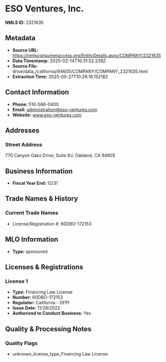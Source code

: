 # ESO Ventures, Inc.

**NMLS ID:** 2321635

## Metadata
- **Source URL:** https://nmlsconsumeraccess.org/EntityDetails.aspx/COMPANY/2321635
- **Data Timestamp:** 2025-02-14T16:31:52.239Z
- **Source File:** drive/data_/california/94605/COMPANY/COMPANY_2321635.html
- **Extraction Time:** 2025-05-27T10:26:16.152182

## Contact Information
- **Phone:** 510-566-0400
- **Email:** administration@eso-ventures.com
- **Website:** www.eso-ventures.com

## Addresses
### Street Address
770 Canyon Oaks Drive; Suite #J; Oakland, CA 94605

## Business Information
- **Fiscal Year End:** 12/31

## Trade Names & History
### Current Trade Names
- License/Registration #: 60DBO-172153

## MLO Information
- **Type:** sponsored

## Licenses & Registrations

### License 1
- **Type:** Financing Law License
- **Number:** 60DBO-172153
- **Regulator:** California - DFPI
- **Issue Date:** 11/28/2022
- **Authorized to Conduct Business:** Yes

## Quality & Processing Notes
### Quality Flags
- unknown_license_type_Financing Law License
